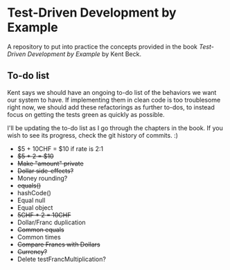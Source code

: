 # Test-Driven Development by Example
A repository to put into practice the concepts provided in the book *Test-Driven Development by Example* by Kent Beck.

## To-do list
Kent says we should have an ongoing to-do list of the behaviors we want our system to have. If implementing them in clean code is too troublesome right now, we should add these refactorings as further to-dos, to instead focus on getting the tests green as quickly as possible.

I'll be updating the to-do list as I go through the chapters in the book. If you wish to see its progress, check the git history of commits. :)

* $5 + 10CHF = $10 if rate is 2:1
* ~~$5 * 2 = $10~~
* ~~Make "amount" private~~
* ~~Dollar side-effects?~~
* Money rounding?
* ~~equals()~~
* hashCode()
* Equal null
* Equal object
* ~~5CHF * 2 = 10CHF~~
* Dollar/Franc duplication
* ~~Common equals~~
* Common times
* ~~Compare Francs with Dollars~~
* ~~Currency?~~
* Delete testFrancMultiplication?